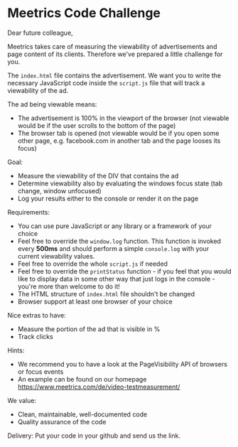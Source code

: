 # Meetrics Code Challenge

Dear future colleague,

Meetrics takes care of measuring the viewability of advertisements and page content of its clients.
Therefore we've prepared a little challenge for you.

The `index.html` file contains the advertisement.
We want you to write the necessary JavaScript code inside the `script.js` file that will track a viewability of the
 ad.
 
The ad being viewable means:

- The advertisement is 100% in the viewport of the browser (not viewable would be if the user scrolls to the bottom of
 the
 page)
- The browser tab is opened (not viewable would be if you open some other page, e.g. facebook.com in another tab and
the page looses its focus)

Goal:
- Measure the viewability of the DIV that contains the ad
- Determine viewability also by evaluating the windows focus state (tab change, window unfocused)
- Log your results either to the console or render it on the page

Requirements:
- You can use pure JavaScript or any library or a framework of your choice
- Feel free to override the `window.log` function.
  This function is invoked every **500ms** and should perform a simple `console.log` with your current viewability values.
- Feel free to override the whole `script.js` if needed
- Feel free to override the `printStatus` function - if you feel that you would like to display data in some other way
that just logs in the console - you're more than welcome to do it!
- The HTML structure of `index.html` file shouldn't be changed
- Browser support at least one browser of your choice

Nice extras to have:
- Measure the portion of the ad that is visible in %
- Track clicks

Hints:

- We recommend you to have a look at the PageVisibility API of browsers or focus events
- An example can be found on our homepage https://www.meetrics.com/de/video-testmeasurement/

We value:

- Clean, maintainable, well-documented code
- Quality assurance of the code

Delivery:
  Put your code in your github and send us the link.